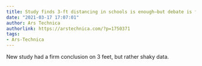 ```yaml
---
title: Study finds 3-ft distancing in schools is enough—but debate is far from over
date: "2021-03-17 17:07:01"
author: Ars Technica
authorlink: https://arstechnica.com/?p=1750371
tags:
- Ars-Technica
---
```

New study had a firm conclusion on 3 feet, but rather shaky data. 